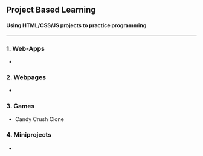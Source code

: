## Project Based Learning

#### Using HTML/CSS/JS projects to practice programming

---

### 1. Web-Apps

-

### 2. Webpages

-

### 3. Games

- Candy Crush Clone

### 4. Miniprojects

-
